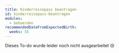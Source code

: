 ```yaml
---
title: ​​Kinderreisepass beantragen
id: ​​kinderreisepass-beantragen
modules:
  - behoerden
recommendedDateFromExpectedBirth:
  weeks: 55
---
```


Dieses To-do wurde leider noch nicht ausgearbeitet 😢

<bmfsfj-todo-extension-panel title="Wer?" icon="user" open>
<bmfsfj-todo-assignees></bmfsfj-todo-assignees>
</bmfsfj-todo-extension-panel>

